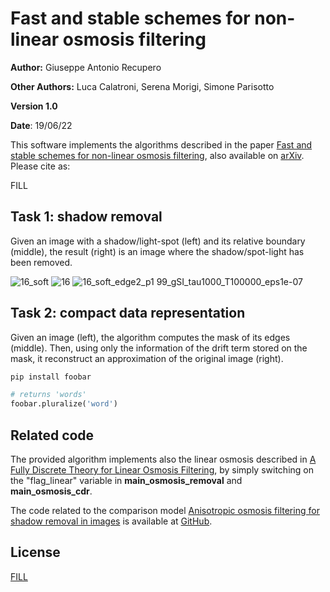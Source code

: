 # Fast and stable schemes for non-linear osmosis filtering

**Author:** Giuseppe Antonio Recupero

**Other Authors:** Luca Calatroni, Serena Morigi, Simone Parisotto

**Version 1.0**

**Date**: 19/06/22

This software implements the algorithms described in the paper [Fast and stable schemes for non-linear osmosis filtering](FILL), also available on [arXiv](https://arxiv.org/abs/2203.15570). Please cite as:

FILL

## Task 1: shadow removal

Given an image with a shadow/light-spot (left) and its relative boundary (middle), the result (right) is an image where the shadow/spot-light has been removed.


![16_soft](https://user-images.githubusercontent.com/103272764/174473968-3c88e96d-b5bb-4fb9-a483-996f82a7b4e1.png)
![16](https://user-images.githubusercontent.com/103272764/174473977-8a9cf7f0-8cd2-407c-99b7-1c912c90bbe3.png)
![16_soft_edge2_p1 99_gSI_tau1000_T100000_eps1e-07](https://user-images.githubusercontent.com/103272764/174473959-0f7525e6-7345-4666-8193-fa7c8daa8787.png)


## Task 2: compact data representation

Given an image (left), the algorithm computes the mask of its edges (middle). Then, using only the information of the drift term stored on the mask, it reconstruct an approximation of the original image (right).



```bash
pip install foobar
```

```python
# returns 'words'
foobar.pluralize('word')
```

## Related code

The provided algorithm implements also the linear osmosis described in [A Fully Discrete Theory for Linear Osmosis Filtering](https://link.springer.com/chapter/10.1007/978-3-642-38267-3_31), by simply switching on the "flag_linear" variable in **main_osmosis_removal** and **main_osmosis_cdr**.

The code related to the comparison model [Anisotropic osmosis filtering for shadow removal in images](https://iopscience.iop.org/article/10.1088/1361-6420/ab08d2/meta) is available at [GitHub](https://github.com/simoneparisotto/anisotropic-osmosis-filter).

## License
[FILL](https://choosealicense.com/licenses/mit/)
